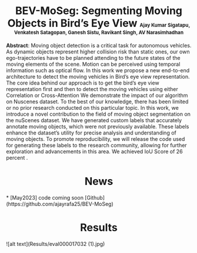 <h1 align="center">BEV-MoSeg: Segmenting Moving Objects in Bird’s Eye View 
<font size="-1">Ajay Kumar Sigatapu, Venkatesh Satagopan, Ganesh Sistu, Ravikant Singh, AV Narasimhadhan</font></h1>




 
 
 **Abstract**: Moving object detection is a critical task for autonomous
vehicles. As dynamic objects represent higher collision
risk than static ones, our own ego-trajectories have to be
planned attending to the future states of the moving elements of the scene. Motion can be perceived using temporal
information such as optical flow. In this work we propose
a new end-to-end architecture to detect the moving vehicles
in Bird’s eye view representation. The core idea behind our
approach is to get the bird’s eye view representation first
and then to detect the moving vehicles using either Correlation or Cross-Attention We demonstrate the impact of our
algorithm on Nuscenes dataset. To the best of our knowledge, there has been limited or no prior research conducted
on this particular topic. In this work, we introduce a novel
contribution to the field of moving object segmentation on
the nuScenes dataset. We have generated custom labels that
accurately annotate moving objects, which were not previously available. These labels enhance the dataset’s utility
for precise analysis and understanding of moving objects.
To promote reproducibility, we will release the code used for
generating these labels to the research community, allowing for further exploration and advancements in this area.
We achieved IoU Score of 26 percent . 
 
 <h1 align="center">News</h1> 
  * [May2023] code coming soon [Github](https://github.com/ajayrafa25/BEV-MoSeg) 


<h1 align="center">Results</h1> 
![alt text](Results/eval000017032 (1).jpg)



